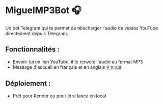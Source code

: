 # MiguelMP3Bot 🎧

Un bot Telegram qui te permet de télécharger l'audio de vidéos YouTube directement depuis Telegram.

## Fonctionnalités :
- Envoie-lui un lien YouTube, il te renvoie l'audio au format MP3
- Message d'accueil en français et en anglais 🇫🇷🇬🇧

## Déploiement :
- Prêt pour Render ou pour être lancé en local